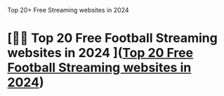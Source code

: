 Top 20+ Free Streaming websites in 2024


# [🏴‍☠️ Top 20 Free Football Streaming websites in 2024 ]([Top 20 Free Football Streaming websites in 2024](https://github.com/kingfoot2020/FMHY/wiki/Top-20--Free-Football-Streaming-websites-in-2024))


